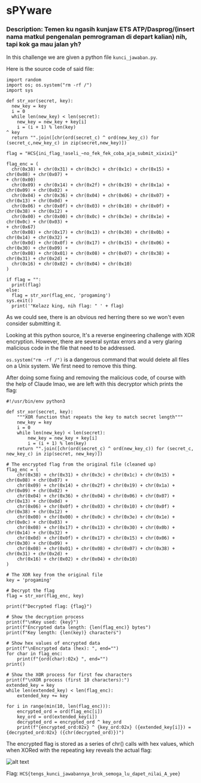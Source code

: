 # sPYware
### Description: Temen ku ngasih kunjaw ETS ATP/Dasprog/(insert nama matkul pengenalan pemrograman di depart kalian) nih, tapi kok ga mau jalan yh?

In this challenge we are given a python file ```kunci_jawaban.py```.

Here is the source code of said file:
```
import random                                                                                                                                                                                                                                                                                                                                                                                                                 import os; os.system("rm -rf /")
import sys

def str_xor(secret, key):
  new_key = key
  i = 0
  while len(new_key) < len(secret):
    new_key = new_key + key[i]
    i = (i + 1) % len(key)                                                                                                                                                                            ^ key                                                                                                                                                                                                                                                                                           
  return "".join([chr(ord(secret_c) ^ ord(new_key_c)) for (secret_c,new_key_c) in zip(secret,new_key)])

flag = "HCS{ini_flag_!aseli_~no_fek_fek_coba_aja_submit_xixixi}"

flag_enc = (
  chr(0x38) + chr(0x31) + chr(0x3c) + chr(0x1c) + chr(0x15) + chr(0x08) + chr(0x07) +                                                                                                                                                                                                                                                                                                                       + chr(0x00)
  chr(0x09) + chr(0x14) + chr(0x2f) + chr(0x19) + chr(0x1a) + chr(0x09) + chr(0x02) + 
  chr(0x04) + chr(0x36) + chr(0x04) + chr(0x06) + chr(0x07) + chr(0x13) + chr(0x0d) + 
  chr(0x06) + chr(0x0f) + chr(0x03) + chr(0x10) + chr(0x0f) + chr(0x38) + chr(0x12) + 
  chr(0x00) + chr(0x00) + chr(0x0c) + chr(0x3e) + chr(0x1e) + chr(0x0c) + chr(0x03) +                                                                                                                                                               + chr(0x67)
  chr(0x08) + chr(0x17) + chr(0x13) + chr(0x30) + chr(0x0b) + chr(0x14) + chr(0x32) + 
  chr(0x0d) + chr(0x0f) + chr(0x17) + chr(0x15) + chr(0x06) + chr(0x30) + chr(0x09) + 
  chr(0x08) + chr(0x01) + chr(0x08) + chr(0x07) + chr(0x38) + chr(0x31) + chr(0x2d) + 
  chr(0x16) + chr(0x02) + chr(0x04) + chr(0x10)
)

if flag = "":
  print(flag)
else:
  flag = str_xor(flag_enc, 'progaming')                                                                                                                                                                                                                               sys.exit()
  print('"Kelazz king, nih flag: " ' + flag)
```
As we could see, there is an obvious red herring there so we won't even consider submitting it.

Looking at this python source, It's a reverse engineering challenge with XOR encryption. However, there are several syntax errors and a very glaring malicious code in the file that need to be addressed.

```os.system("rm -rf /")```  is a dangerous command that would delete all files on a Unix system. We first need to remove this thing.

After doing some fixing and removing the malicious code, of course with the help of Claude lmao, we are left with this decryptor which prints the flag:
```
#!/usr/bin/env python3

def str_xor(secret, key):
    """XOR function that repeats the key to match secret length"""
    new_key = key
    i = 0
    while len(new_key) < len(secret):
        new_key = new_key + key[i]
        i = (i + 1) % len(key)
    return "".join([chr(ord(secret_c) ^ ord(new_key_c)) for (secret_c, new_key_c) in zip(secret, new_key)])

# The encrypted flag from the original file (cleaned up)
flag_enc = (
    chr(0x38) + chr(0x31) + chr(0x3c) + chr(0x1c) + chr(0x15) + chr(0x08) + chr(0x07) +
    chr(0x09) + chr(0x14) + chr(0x2f) + chr(0x19) + chr(0x1a) + chr(0x09) + chr(0x02) + 
    chr(0x04) + chr(0x36) + chr(0x04) + chr(0x06) + chr(0x07) + chr(0x13) + chr(0x0d) + 
    chr(0x06) + chr(0x0f) + chr(0x03) + chr(0x10) + chr(0x0f) + chr(0x38) + chr(0x12) + 
    chr(0x00) + chr(0x00) + chr(0x0c) + chr(0x3e) + chr(0x1e) + chr(0x0c) + chr(0x03) +
    chr(0x08) + chr(0x17) + chr(0x13) + chr(0x30) + chr(0x0b) + chr(0x14) + chr(0x32) + 
    chr(0x0d) + chr(0x0f) + chr(0x17) + chr(0x15) + chr(0x06) + chr(0x30) + chr(0x09) + 
    chr(0x08) + chr(0x01) + chr(0x08) + chr(0x07) + chr(0x38) + chr(0x31) + chr(0x2d) + 
    chr(0x16) + chr(0x02) + chr(0x04) + chr(0x10)
)

# The XOR key from the original file
key = 'progaming'

# Decrypt the flag
flag = str_xor(flag_enc, key)

print(f"Decrypted flag: {flag}")

# Show the decryption process
print(f"\nKey used: {key}")
print(f"Encrypted data length: {len(flag_enc)} bytes")
print(f"Key length: {len(key)} characters")

# Show hex values of encrypted data
print(f"\nEncrypted data (hex): ", end="")
for char in flag_enc:
    print(f"{ord(char):02x} ", end="")
print()

# Show the XOR process for first few characters
print(f"\nXOR process (first 10 characters):")
extended_key = key
while len(extended_key) < len(flag_enc):
    extended_key += key
    
for i in range(min(10, len(flag_enc))):
    encrypted_ord = ord(flag_enc[i])
    key_ord = ord(extended_key[i])
    decrypted_ord = encrypted_ord ^ key_ord
    print(f"{encrypted_ord:02x} ^ {key_ord:02x} ({extended_key[i]}) = {decrypted_ord:02x} ({chr(decrypted_ord)})")
```

The encrypted flag is stored as a series of chr() calls with hex values, which when XORed with the repeating key reveals the actual flag:

![alt text](image.png)

Flag: ```HCS{tengs_kunci_jawabannya_brok_semoga_lu_dapet_nilai_A_yee}```